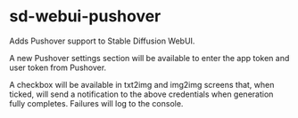 # sd-webui-pushover

Adds Pushover support to Stable Diffusion WebUI.

A new Pushover settings section will be available to enter the app token and user token from Pushover. 

A checkbox will be available in txt2img and img2img screens that, when ticked, will send a notification to the above credentials when generation fully completes. Failures will log to the console.